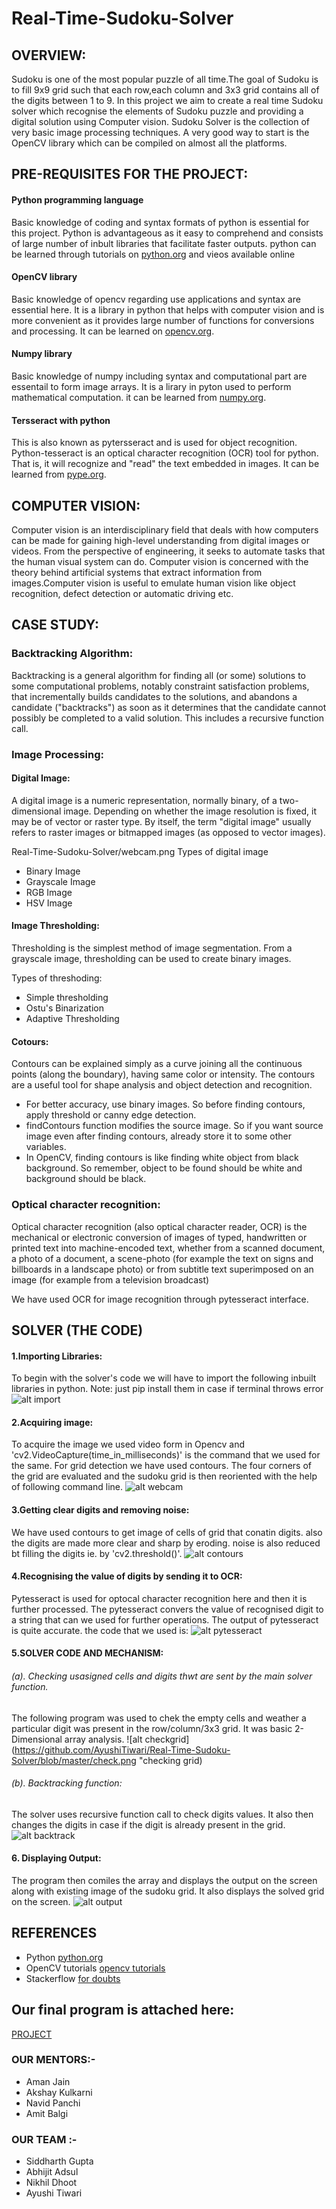# Real-Time-Sudoku-Solver
## OVERVIEW: 
Sudoku is one of the most popular puzzle of all time.The goal of Sudoku is to fill 9x9 grid such that each row,each column and 3x3 grid contains all of the digits between 1 to 9.
In this project we aim to create a real time Sudoku solver  which recognise the elements of Sudoku puzzle and providing a digital solution using Computer vision.
Sudoku Solver is the collection of very basic image processing techniques. A very good way to start is the OpenCV library which can be compiled on almost all the platforms. 

## PRE-REQUISITES FOR THE PROJECT:

#### Python programming language
Basic knowledge of coding and syntax formats of python is essential for this project. Python is advantageous as it easy to comprehend and consists of large number of inbult libraries that facilitate faster outputs. python can be learned through tutorials on [python.org](https://www.python.org/about/gettingstarted/) and vieos available online
#### OpenCV library
Basic knowledge of opencv regarding use applications and syntax are essential here. It is a library in python that helps with computer vision and is more convenient as it provides large number of functions for conversions and processing. It can be learned on [opencv.org](https://docs.opencv.org/3.0-beta/doc/py_tutorials/py_tutorials.html).
#### Numpy library
Basic knowledge of numpy including syntax and computational part are essentail to form image arrays. It is a lirary in pyton used to perform mathematical computation. it can be learned from [numpy.org](http://www.numpy.org/).
#### Tersseract with python
This is also known as pytersseract and is used for object recognition. Python-tesseract is an optical character recognition (OCR) tool for python. That is, it will recognize and "read" the text embedded in images. It can be learned from [pype.org](https://pypi.org/project/pytesseract/). 

## COMPUTER VISION:
Computer vision is an interdisciplinary field that deals with how computers can be made for gaining high-level understanding from digital images or videos. From the perspective of engineering, it seeks to automate tasks that the human visual system can do. Computer vision is concerned with the theory behind artificial systems that extract information from images.Computer vision is useful to emulate human vision like object recognition, defect detection or automatic driving etc.

## CASE STUDY:

### Backtracking Algorithm: 
Backtracking is a general algorithm for finding all (or some) solutions to some computational problems, notably constraint satisfaction problems, that incrementally builds candidates to the solutions, and abandons a candidate ("backtracks") as soon as it determines that the candidate cannot possibly be completed to a valid solution.
This includes a recursive function call.

### Image Processing:
#### Digital Image: 
A digital image is a numeric representation, normally binary, of a two-dimensional image. Depending on whether the image resolution is fixed, it may be of vector or raster type. By itself, the term "digital image" usually refers to raster images or bitmapped images (as opposed to vector images).

 Real-Time-Sudoku-Solver/webcam.png Types of digital image
- Binary Image
- Grayscale Image
- RGB Image
- HSV Image
#### Image Thresholding: 
Thresholding is the simplest method of image segmentation. From a grayscale image, thresholding can be used to create binary images.

Types of threshoding:
- Simple thresholding
- Ostu's Binarization
- Adaptive Thresholding
#### Cotours:
Contours can be explained simply as a curve joining all the continuous points (along the boundary), having same color or intensity. The contours are a useful tool for shape analysis and object detection and recognition.
- For better accuracy, use binary images. So before finding contours, apply threshold or canny edge detection.
- findContours function modifies the source image. So if you want source image even after finding contours, already store it to some other variables.
 - In OpenCV, finding contours is like finding white object from black background. So remember, object to be found should be white and background should be black.
 
### Optical character recognition:
Optical character recognition (also optical character reader, OCR) is the mechanical or electronic conversion of images of typed, handwritten or printed text into machine-encoded text, whether from a scanned document, a photo of a document, a scene-photo (for example the text on signs and billboards in a landscape photo) or from subtitle text superimposed on an image (for example from a television broadcast)

We have used OCR for image recognition through pytesseract interface. 

##  SOLVER (THE CODE)

#### 1.Importing Libraries:
To begin with the solver's code we will have to import the following inbuilt libraries in python.
Note: just pip install them in case if terminal throws error
![alt import](https://github.com/AyushiTiwari/Real-Time-Sudoku-Solver/blob/master/import.png "To include libraries")

#### 2.Acquiring image:
To acquire the image we used video form in Opencv and 'cv2.VideoCapture(time_in_milliseconds)' is the command that we used for the same.
For grid detection we have used contours. The four corners of the grid are evaluated and the sudoku grid is then reoriented with the help of following command line.
![alt webcam](https://github.com/AyushiTiwari/Real-Time-Sudoku-Solver/blob/master/webcam.png "To get image of grid")

#### 3.Getting clear digits and removing noise:
We have used contours to get image of cells of grid that conatin digits. also the digits are made more clear and sharp by eroding. noise is also reduced bt filling the digits ie. by 'cv2.threshold()'.
![alt contours](https://github.com/AyushiTiwari/Real-Time-Sudoku-Solver/blob/master/contours.png "to reduce noise")

#### 4.Recognising the value of digits by sending it to OCR:
Pytesseract is used for optocal character recognition here and then it is further processed. The pytesseract convers the value of recognised digit to a string that can we used for further operations. The output of pytesseract is quite accurate. the code that we used is:
![alt pytesseract](https://github.com/AyushiTiwari/Real-Time-Sudoku-Solver/blob/master/ocr.png "for digit recognition")

#### 5.SOLVER CODE AND MECHANISM:
###### (a). Checking usasigned cells and digits thwt are sent by the main solver function.
The following program was used to chek the empty cells and weather a particular digit was present in the row/column/3x3 grid. It was basic 2-Dimensional array analysis.
![alt checkgrid](https://github.com/AyushiTiwari/Real-Time-Sudoku-Solver/blob/master/check.png "checking grid)

###### (b). Backtracking function:
The solver uses recursive function call to check digits values. It also then changes the digits in case if the digit is already present in the grid.
![alt backtrack](https://github.com/AyushiTiwari/Real-Time-Sudoku-Solver/blob/master/solver.png "slover")

#### 6. Displaying Output:
The program then comiles the array and displays the output on the screen along with existing image of the sudoku grid. It also displays the solved grid on the screen.
![alt output](https://github.com/AyushiTiwari/Real-Time-Sudoku-Solver/blob/master/print_output.png "output")

## REFERENCES
- Python [python.org](https://www.python.org/doc/)
- OpenCV tutorials [opencv tutorials](opencv-python-tutroals.readthedocs.io/en/latest/py_tutorials/py.../py_intro.html)
- Stackerflow [for doubts](https://stackoverflow.com/)

## Our final program is attached here:
[PROJECT](https://github.com/AyushiTiwari/Real-Time-Sudoku-Solver/blob/master/project.py)

### OUR MENTORS:-
- Aman Jain
- Akshay Kulkarni
- Navid Panchi
- Amit Balgi

### OUR TEAM :-
- Siddharth Gupta
- Abhijit Adsul
- Nikhil Dhoot
- Ayushi Tiwari
